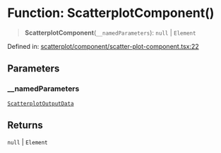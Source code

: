 # Function: ScatterplotComponent()

> **ScatterplotComponent**(`__namedParameters`): `null` \| `Element`

Defined in: [scatterplot/component/scatter-plot-component.tsx:22](https://github.com/GeoDaCenter/openassistant/blob/65e761aafcb8b3d759c0e5ae9c1cbe8e024f7128/packages/echarts/src/scatterplot/component/scatter-plot-component.tsx#L22)

## Parameters

### \_\_namedParameters

[`ScatterplotOutputData`](../type-aliases/ScatterplotOutputData.md)

## Returns

`null` \| `Element`

